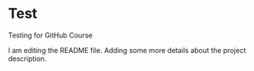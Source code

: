 # Test
Testing for GitHub Course

I am editing the README file. Adding some more details about the project description.
